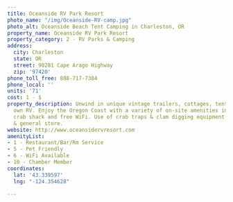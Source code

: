 ```yaml
---
title: Oceanside RV Park Resort
photo_name: "/img/Oceanside-RV-camp.jpg"
photo_alt: Oceanside Beach Tent Camping in Charleston, OR
property_name: Oceanside RV Park Resort
property_category: 2 - RV Parks & Camping
address:
  city: Charleston
  state: OR
  street: 90281 Cape Arago Highway
  zip: '97420'
phone_toll_free: 888-717-7384
phone_local: ''
units: '71'
cost: 1 - $
property_description: Unwind in unique vintage trailers, cottages, tents, or your
  own RV. Enjoy the Oregon Coast with a variety of on-site amenities including a convenient
  crab shack and free WiFi. Use of crab traps & clam digging equipment. Beach access
  & general store.
website: http://www.oceansidervresort.com
amenityList:
- 1 - Restaurant/Bar/Rm Service
- 5 - Pet Friendly
- 6 - WiFi Available
- 10 - Chamber Member
coordinates:
  lat: '43.339597'
  lng: "-124.354628"

---
```

